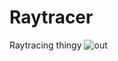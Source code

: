 # Raytracer
 Raytracing thingy
![out](https://user-images.githubusercontent.com/44832995/145680450-61b94d51-de52-46b5-9289-eef0f7175a89.png)
